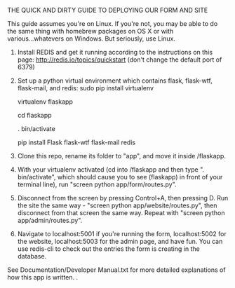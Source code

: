 THE QUICK AND DIRTY GUIDE TO DEPLOYING OUR FORM AND SITE

This guide assumes you're on Linux. If you're not, you may be able to do the same thing with homebrew packages on OS X or with various...whatevers on Windows. But seriously, use Linux.

1. Install REDIS and get it running according to the instructions on this page: http://redis.io/topics/quickstart (don't change the default port of 6379)
2. Set up a python virtual environment which contains flask, flask-wtf, flask-mail, and redis:
    sudo pip install virtualenv

    virtualenv flaskapp

    cd flaskapp

    . bin/activate

    pip install Flask flask-wtf flask-mail redis

3. Clone this repo, rename its folder to "app", and move it inside /flaskapp.
4. With your virtualenv activated (cd into /flaskapp and then type ". bin/activate", which should cause you to see (flaskapp) in front of your terminal line), run "screen python app/form/routes.py".
5. Disconnect from the screen by pressing Control+A, then pressing D. Run the site the same way - "screen python app/website/routes.py", then disconnect from that screen the same way. Repeat with "screen python app/admin/routes.py".
6. Navigate to localhost:5001 if you're running the form, localhost:5002 for the website, localhost:5003 for the admin page, and have fun. You can use redis-cli to check out the entries the form is creating in the database.

See Documentation/Developer Manual.txt for more detailed explanations of how this app is written.
 .
